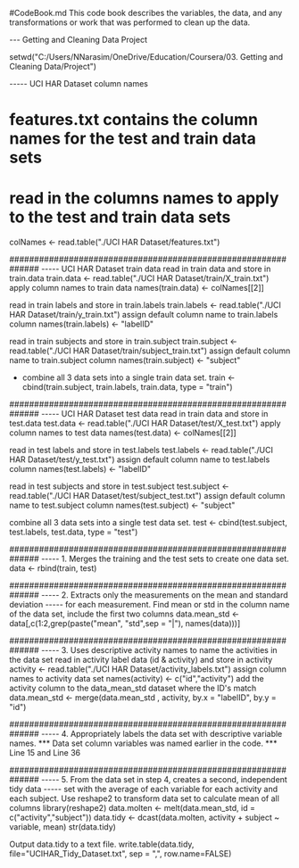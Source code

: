 #CodeBook.md
This code book  describes the variables, the data, and any transformations or work that was performed to clean up the data.

--- Getting and Cleaning Data Project

setwd("C:/Users/NNarasim/OneDrive/Education/Coursera/03. Getting and Cleaning Data/Project")

----- UCI HAR Dataset column names
# features.txt contains the column names for the test and train data sets
# read in the columns names to apply to the test and train data sets
colNames <- read.table("./UCI HAR Dataset/features.txt")

##############################################################
----- UCI HAR Dataset train data
 read in train data and store in train.data
train.data <- read.table("./UCI HAR Dataset/train/X_train.txt")
 apply column names to train data
names(train.data) <- colNames[[2]]

 read in train labels  and store in train.labels
train.labels <- read.table("./UCI HAR Dataset/train/y_train.txt")
 assign default column name to train.labels column
names(train.labels) <- "labelID"

 read in train subjects and store in train.subject
train.subject <- read.table("./UCI HAR Dataset/train/subject_train.txt")
 assign default column name to train.subject column
names(train.subject) <- "subject"

 - combine all 3 data sets into a single train data set.
train <- cbind(train.subject, train.labels, train.data, type = "train")


##############################################################
----- UCI HAR Dataset test data
 read in train data and store in test.data
test.data <- read.table("./UCI HAR Dataset/test/X_test.txt")
 apply column names to test data
names(test.data) <- colNames[[2]]

 read in test labels  and store in test.labels
test.labels <- read.table("./UCI HAR Dataset/test/y_test.txt")
 assign default column name to test.labels column
names(test.labels) <- "labelID"

 read in test subjects and store in test.subject
test.subject <- read.table("./UCI HAR Dataset/test/subject_test.txt")
 assign default column name to test.subject column
names(test.subject) <- "subject"

 combine all 3 data sets into a single test data set.
test <- cbind(test.subject, test.labels, test.data, type = "test")


##############################################################
----- 1. Merges the training and the test sets to create one data set.
data <- rbind(train, test)


##############################################################
----- 2. Extracts only the measurements on the mean and standard deviation 
-----    for each measurement. 
 Find mean or std in the column name of the data set, include the first two columns
data.mean_std <- data[,c(1:2,grep(paste("mean", "std",sep = "|"), names(data)))]


##############################################################
----- 3. Uses descriptive activity names to name the activities in the data set
 read in activity label data (id & activity) and store in activity
activity <- read.table("./UCI HAR Dataset/activity_labels.txt")
 assign  column names to activity data set
names(activity) <- c("id","activity")
 add the activity column to the data_mean_std dataset where the ID's match
data.mean_std <- merge(data.mean_std , activity, by.x = "labelID", by.y = "id")

##############################################################
----- 4. Appropriately labels the data set with descriptive variable names. 
 *** Data set column variables was named earlier in the code.
 *** Line 15 and Line 36 

##############################################################
----- 5. From the data set in step 4, creates a second, independent tidy data 
-----    set with the average of each variable for each activity and each subject.
 Use reshape2 to transform data set to calculate mean of all columns
library(reshape2)
data.molten <- melt(data.mean_std, id = c("activity","subject"))
data.tidy <- dcast(data.molten, activity + subject ~ variable, mean)
str(data.tidy)

 Output data.tidy to a text file.
write.table(data.tidy, file="UCIHAR_Tidy_Dataset.txt", sep = ",", row.name=FALSE)
